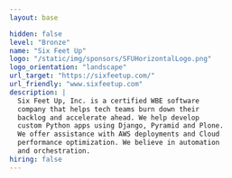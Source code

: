 ```yaml
---
layout: base

hidden: false
level: "Bronze"
name: "Six Feet Up"
logo: "/static/img/sponsors/SFUHorizontalLogo.png"
logo_orientation: "landscape"
url_target: "https://sixfeetup.com/"
url_friendly: "www.sixfeetup.com"
description: |
  Six Feet Up, Inc. is a certified WBE software
  company that helps tech teams burn down their
  backlog and accelerate ahead. We help develop
  custom Python apps using Django, Pyramid and Plone.
  We offer assistance with AWS deployments and Cloud
  performance optimization. We believe in automation
  and orchestration.
hiring: false
---
```

